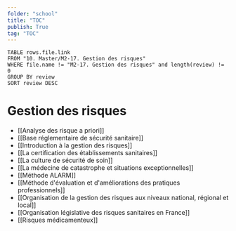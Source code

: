 ```yaml
---
folder: "school"
title: "TOC"
publish: True
tag: "TOC"
---
```

```dataview
TABLE rows.file.link
FROM "10. Master/M2-17. Gestion des risques"
WHERE file.name != "M2-17. Gestion des risques" and length(review) != 0
GROUP BY review
SORT review DESC
```


# Gestion des risques
- [[Analyse des risque a priori]]
- [[Base réglementaire de sécurité sanitaire]]
- [[Introduction à la gestion des risques]]
- [[La certification des établissements sanitaires]]
- [[La culture de sécurité de soin]]
- [[La médecine de catastrophe et situations exceptionnelles]]
- [[Méthode ALARM]]
- [[Méthode d'évaluation et d'améliorations des pratiques professionnels]]
- [[Organisation de la gestion des risques aux niveaux national, régional et local]]
- [[Organisation législative des risques sanitaires en France]]
- [[Risques médicamenteux]]